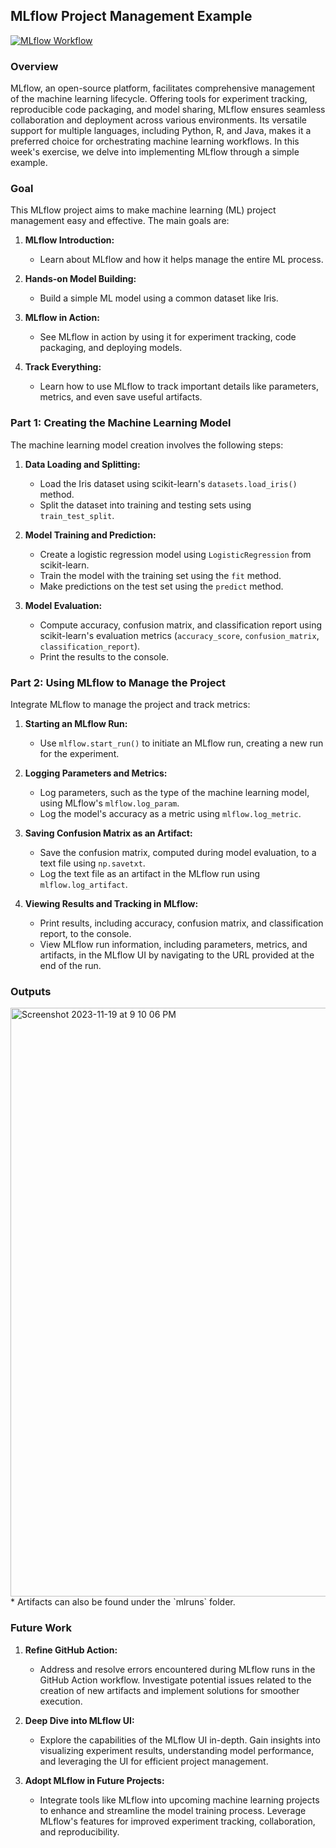 ## MLflow Project Management Example

[![MLflow Workflow](https://github.com/nogibjj/lisa-mini-project-12/actions/workflows/cicd.yml/badge.svg)](https://github.com/nogibjj/lisa-mini-project-12/actions/workflows/cicd.yml)

### Overview

MLflow, an open-source platform, facilitates comprehensive management of the machine learning lifecycle. Offering tools for experiment tracking, reproducible code packaging, and model sharing, MLflow ensures seamless collaboration and deployment across various environments. Its versatile support for multiple languages, including Python, R, and Java, makes it a preferred choice for orchestrating machine learning workflows. In this week's exercise, we delve into implementing MLflow through a simple example.



### Goal

This MLflow project aims to make machine learning (ML) project management easy and effective. The main goals are:

1. **MLflow Introduction:**
   - Learn about MLflow and how it helps manage the entire ML process.

2. **Hands-on Model Building:**
   - Build a simple ML model using a common dataset like Iris.

3. **MLflow in Action:**
   - See MLflow in action by using it for experiment tracking, code packaging, and deploying models.

4. **Track Everything:**
   - Learn how to use MLflow to track important details like parameters, metrics, and even save useful artifacts.


### Part 1: Creating the Machine Learning Model

The machine learning model creation involves the following steps:

1. **Data Loading and Splitting:**
   - Load the Iris dataset using scikit-learn's `datasets.load_iris()` method.
   - Split the dataset into training and testing sets using `train_test_split`.

2. **Model Training and Prediction:**
   - Create a logistic regression model using `LogisticRegression` from scikit-learn.
   - Train the model with the training set using the `fit` method.
   - Make predictions on the test set using the `predict` method.

3. **Model Evaluation:**
   - Compute accuracy, confusion matrix, and classification report using scikit-learn's evaluation metrics (`accuracy_score`, `confusion_matrix`, `classification_report`).
   - Print the results to the console.

### Part 2: Using MLflow to Manage the Project

Integrate MLflow to manage the project and track metrics:

1. **Starting an MLflow Run:**
   - Use `mlflow.start_run()` to initiate an MLflow run, creating a new run for the experiment.

2. **Logging Parameters and Metrics:**
   - Log parameters, such as the type of the machine learning model, using MLflow's `mlflow.log_param`.
   - Log the model's accuracy as a metric using `mlflow.log_metric`.

3. **Saving Confusion Matrix as an Artifact:**
   - Save the confusion matrix, computed during model evaluation, to a text file using `np.savetxt`.
   - Log the text file as an artifact in the MLflow run using `mlflow.log_artifact`.

4. **Viewing Results and Tracking in MLflow:**
   - Print results, including accuracy, confusion matrix, and classification report, to the console.
   - View MLflow run information, including parameters, metrics, and artifacts, in the MLflow UI by navigating to the URL provided at the end of the run.

### Outputs

<img width="942" alt="Screenshot 2023-11-19 at 9 10 06 PM" src="https://github.com/nogibjj/lisa-mini-project-12/assets/46847817/bb3373a3-a9c2-4873-b84f-37abf5b403eb">
* Artifacts can also be found under the `mlruns` folder.


### Future Work

1. **Refine GitHub Action:**
   - Address and resolve errors encountered during MLflow runs in the GitHub Action workflow. Investigate potential issues related to the creation of new artifacts and implement solutions for smoother execution.

2. **Deep Dive into MLflow UI:**
   - Explore the capabilities of the MLflow UI in-depth. Gain insights into visualizing experiment results, understanding model performance, and leveraging the UI for efficient project management.

3. **Adopt MLflow in Future Projects:**
   - Integrate tools like MLflow into upcoming machine learning projects to enhance and streamline the model training process. Leverage MLflow's features for improved experiment tracking, collaboration, and reproducibility.
